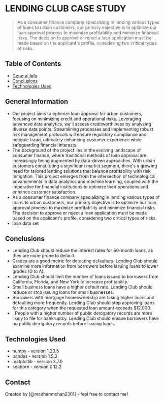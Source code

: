 # LENDING CLUB CASE STUDY
> As a consumer finance company specializing in lending various types of loans to urban customers,
our primary objective is to optimize our loan approval process to maximize profitability and
minimize financial risks. The decision to approve or reject a loan application must be made based
on the applicant's profile, considering two critical types of risks.


## Table of Contents
* [General Info](#general-information)
* [Conclusions](#conclusions)
* [Technologies Used](#technologies-used)

<!-- You can include any other section that is pertinent to your problem -->

## General Information
- Our project aims to optimize loan approval for urban customers, focusing on minimizing credit and operational risks. Leveraging advanced data analytics, we'll assess creditworthiness by analyzing diverse data points. Streamlining processes and implementing robust risk management protocols will ensure regulatory compliance and mitigate fraud, ultimately enhancing customer experience while safeguarding financial interests.
- The background of the project lies in the evolving landscape of consumer finance, where traditional methods of loan approval are increasingly being augmented by data-driven approaches. With urban customers constituting a significant market segment, there's a growing need for tailored lending solutions that balance profitability with risk mitigation. This project emerges from the intersection of technological advancements in data analytics and machine learning, coupled with the imperative for financial institutions to optimize their operations and enhance customer satisfaction.
- As a consumer finance company specializing in lending various types of loans to urban customers,
our primary objective is to optimize our loan approval process to maximize profitability and
minimize financial risks. The decision to approve or reject a loan application must be made based
on the applicant's profile, considering two critical types of risks.
- loan data set
  
<!-- You don't have to answer all the questions - just the ones relevant to your project. -->

## Conclusions
-  Lending Club should reduce the interest rates for 60-month loans, as they are more prone to default.
-  Grades are a good metric for detecting defaulters. Lending Club should examine more information from
borrowers before issuing loans to lower grades (G to A).
- Lending Club should limit the number of loans issued to borrowers from California, Florida, and New York
to increase profitability.
- Small business loans have a higher default rate. Lending Club should reduce or stop issuing loans for small
businesses.
- Borrowers with mortgage homeownership are taking higher loans and defaulting more frequently. Lending
Club should stop approving loans for this category when the requested loan amount exceeds $12,000.
- . People with a higher number of public derogatory records are more likely to file for bankruptcy. Lending
Club should ensure borrowers have no public derogatory records before issuing loans.

<!-- You don't have to answer all the questions - just the ones relevant to your project. -->


## Technologies Used
- numpy - version 1.23.5
- pandas - version 1.5.3
- matplotlib - version 3.7.0
- seaborn  - version 0.12.2

<!-- As the libraries versions keep on changing, it is recommended to mention the version of library used in this project -->

## Contact
Created by [@madhanmohan2301] - feel free to contact me!


<!-- Optional -->
<!-- ## License -->
<!-- This project is open source and available under the [... License](). -->

<!-- You don't have to include all sections - just the one's relevant to your project -->
